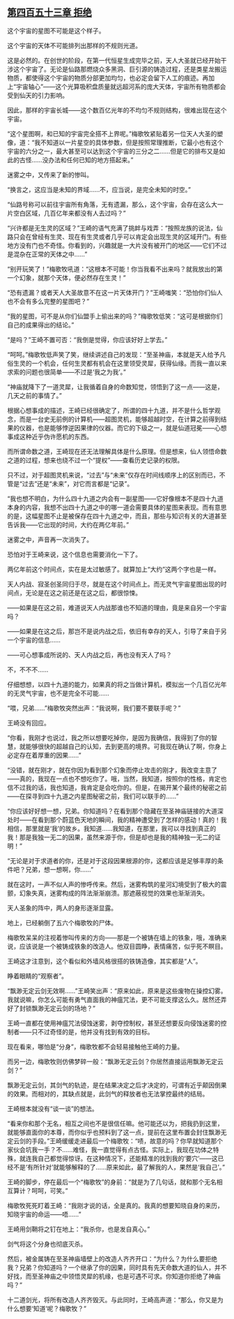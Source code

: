 ## [第四百五十三章 拒绝](https://www.xxbiquge.com/11_11207/9201813.html)


  这个宇宙的星图不可能是这个样子。

  这个宇宙的天体不可能排列出那样的不规则光道。

  这是必然的。在创世的阶段，在第一代恒星生成完毕之前，天人大圣就已经开始干涉这个宇宙了。无论是仙路那燃烧众多黑洞、巨引源的铸造过程，还是类星龙搬运物质，都使得这个宇宙的物质分部更加均匀，也必定会留下人工的痕迹。再加上“宇宙轴心”——这个光算吸积盘质量就远超河系的庞大天体，宇宙所有物质都会受到仙天的引力影响。

  因此，那样的宇宙长城——这个数百亿光年的不均匀不规则结构，很难出现在这个宇宙。

  “这个星图啊，和已知的宇宙完全搭不上界呢。”梅歌牧紧贴着另一位天人大圣的塑像，道：“我不知道以一片星空的具体参数，但是按照常理推断，它最小也有这个宇宙的六分之一，最大甚至可以达到这个宇宙的三分之二……但是它的排布又是如此的古怪……没办法和任何已知的地方搭起来。”

  迷雾之中，又传来了新的惨叫。

  “换言之，这应当是未知的界域……不，应当说，是完全未知的时空。”

  “仙路号称可以前往宇宙所有角落，无有遗漏，那么，这个宇宙，会存在这么大一片空白区域，几百亿年来都没有人去过吗？”

  “兴许都是无生灵的区域？”王崎的语气充满了挑衅与戏弄：“按照龙族的说法，仙路只会在曾经有生灵、现在有生灵或者几乎可以肯定会出现生灵的区域开门。有些地方没有门也不奇怪。你看到的，兴趣就是一大片没有被开门的地区——它们不过是混杂在正常的天体之中……”

  “别开玩笑了！”梅歌牧吼道：“这根本不可能！你当我看不出来吗？就我放出的第一个幻象，就那个天体，便必然存在生灵！”

  “恐有遗漏？或者天人大圣故意不在这一片天体开门？”王崎嗤笑：“恐怕你们仙人也不会有多么完整的星图吧？”

  “我的星图，可不是从你们仙盟手上偷出来的吗？”梅歌牧低笑：“这可是根据你们自己的成果得出的结论。”

  “是吗？”王崎不置可否：“我倒是觉得，你应该好好上学去。”

  “呵呵。”梅歌牧低声笑了笑，继续讲述自己的发现：“至圣神庙，本就是天人给予凡俗生灵的一个机会，任何生灵都有机会在这里领受灵犀，获得仙缘。而我一直以来求索的问题也很简单——不过是‘我之为我’。”

  “神庙就降下了一道灵犀，让我循着自身的命数知觉，领悟到了这一点——这是，几天之前的事情了。”

  根据心想事成的描述，王崎已经很确定了，所谓的四十九道，并不是什么哲学观念，而是一台史无前例的计算机——超图灵机，能够超越时空，在计算之前得到结果的仪器，也是能够悖逆因果律的仪器。而它的下级之一，就是仙道冠冕——心想事成这种近乎伪许愿机的东西。

  而所谓命数之道，王崎现在还无法理解具体是什么原理。但是想来，仙人领悟命数之道的过程，想来也绕不过一个“提权”——查看历史记录的权限。

  只不过，对于超图灵机来说，“过去”与“未来”仅存在时间线顺序上的区别而已，不管是“过去”还是“未来”，对它而言都是“记录”。

  “我也想不明白，为什么四十九道之内会有一副星图——它好像根本不是四十九道本身的内容，我想不出四十九道之中的哪一道会需要具体的星图来表现。而有意思的是，这幅星图不止是被保存在四十九道之中，而且，那些与知识有关的大道甚至告诉我——它出现的时间，大约在两亿年前。”

  迷雾之中，声音再一次消失了。

  恐怕对于王崎来说，这个信息也需要消化一下了。

  两亿年前这个时间点，实在是太过敏感了。就算加上“大约”这两个字也是一样。

  天人内战、寂圣创圣同归于尽，就是在这个时间点上。而无灵气宇宙星图出现的时间点，无论是在这之前还是在这之后，都很惊悚。

  ——如果是在这之前，难道说天人内战那谁也不知道的理由，竟是来自另一个宇宙吗？

  ——如果是在这之后，那岂不是说内战之后，依旧有幸存的天人，引导了来自于另一个宇宙的信息……

  ——可心想事成所说的、天人内战之后，再也没有天人了吗？

  不，不不不……

  仔细想想，以四十九道的能力，如果真的将之当做计算机，模拟出一个几百亿光年的无灵气宇宙，也不是完全不可能……

  “喂，兄弟……”梅歌牧突然出声：“我说啊，我们要不要联手呢？”

  王崎没有回应。

  “你看，我刚才也说过，我之所以想要吃掉你，是因为我确信，我得到了你的智慧，就能够很快的超越自己的认知，去到更高的境界。可我现在确认了啊，你身上必定存在着厚重的因果……”

  “没错，就在刚才，就在你因为看到那个幻象而停止攻击的刚才，我改变主意了——真的，我现在一点也不想吃你了。哦，当然，我知道，按照你的性格，肯定也信不过我的话，我也知道，我肯定是会吃你的。但是，在揭开某个最终的秘密之前——在探寻到四十九道之内星图秘密之前，我们可以联手的……”

  “你应该好好想一想，兄弟。你知道吗？在看到那个隐藏在至圣神庙链接的大道深处时——在看到那个蔚蓝色天地的瞬间，我的精神遭受到了怎样的感动！真的！我相信，那里就是‘我’的故乡。我知道……我知道，在那里，我可以寻找到真正的我！那是我独一无二的因果，虽然来源于你，但是却也是我的精神独一无二的证明！”

  “无论是对于求道者的你，还是对于这段因果根源的你，这都应该是足够丰厚的条件吧？兄弟，想一想啊，你……”

  就在这时，一声不似人声的惨呼传来。然后，迷雾构筑的星河幻境受到了极大的震颤，幻象失真，迷雾构成的阵法渐渐崩溃。那遮蔽视觉的效果也渐渐消失。

  天人圣象的阵中，两人的身形逐渐显露。

  地上，已经躺倒了五六个梅歌牧的尸体。

  梅歌牧呆呆的注视着惨叫传来的方向——那是一个被铸在墙上的铁象，哦，准确来说，应该说是一个被铸成铁象的改造人。他双目圆睁，表情痛苦，似乎死不瞑目。

  王崎这才注意到，这个看似和外墙风格很搭的铁铸造像，其实都是“人”。

  睁着眼睛的“观察者”。

  “飘渺无定云剑无效啊……”王崎笑出声：“原来如此，原来是这些废物在操控幻雾。我就说嘛，你怎么可能有勇气直面我的神瘟咒法，更不可能支撑这么久。居然还弄好了封锁飘渺无定云剑的场地？”

  王崎一直都在使用神瘟咒法侵蚀迷雾，剥夺控制权，甚至还想要反向侵蚀迷雾的控制者——只不过奇怪的是，他并没有找到有效的目标。

  现在看来，哪怕是“分身”，梅歌牧都不会轻易接触他王崎的力量。

  而另一边，梅歌牧则仿佛梦碎一般：“飘渺无定云剑？你居然直接运用飘渺无定云剑？”

  飘渺无定云剑，其剑气的轨迹，是在结果决定之后才决定的，可谓有近乎颠因倒果的效果。而相对的，其缺点就是，此剑气的释放者也无法掌控最终的结局。

  王崎根本就没有“谈一谈”的想法。

  “看来你和那个无名，相互之间也不是很信任嘛。他可能还以为，把我扔到这里，就能够直面你的本尊，而你似乎也预料到了这一点，提前在这里布置会封住飘渺无定云剑的手段。”王崎缓缓走进最后一个梅歌牧：“啧，故意的吗？你早就知道那个家伙会坑我一手？不……难怪，我一直觉得有点古怪。实际上，我现在功体之特殊，就连我自己都觉得惊讶。在这种情况下，还能精准的找到我的‘要穴’——这已经不是‘有所针对’就能够解释的了……原来如此，最了解我的人，果然是‘我自己’。”

  王崎的脚步，停在最后一个“梅歌牧”的身前：“就是为了几句话，就和那个无名相互算计？呵呵，可笑。”

  梅歌牧死死盯着王崎：“我刚才说的话，全是真的。我真的想要知晓自身的来历，知晓宇宙的命运——唔……”

  王崎用剑鞘将之钉在地上：“我杀你，也是发自真心。”

  剑气将这个分身也彻底灭杀。

  然后，被金属铸在至圣神庙墙壁上的改造人齐齐开口：“为什么？为什么要拒绝我？兄弟？你知道吗？一个继承了你的因果，同时具有先天命数大道的仙人，并不好找，而至圣神庙之中领悟灵犀的机缘，也是可遇不可求。你知道你拒绝了神庙吗？”

  十二道剑光，将所有改造人齐齐毁灭。与此同时，王崎高声道：“那么，你又是为什么想要‘知道’呢？梅歌牧？”
